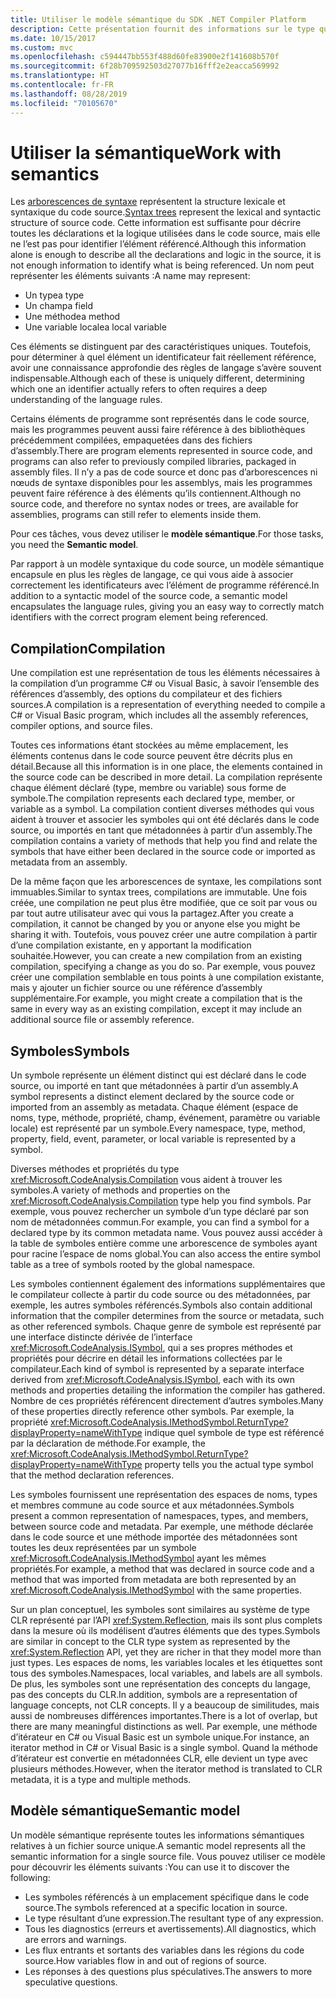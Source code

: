 ```yaml
---
title: Utiliser le modèle sémantique du SDK .NET Compiler Platform
description: Cette présentation fournit des informations sur le type que vous utilisez pour comprendre et manipuler le modèle sémantique de votre code.
ms.date: 10/15/2017
ms.custom: mvc
ms.openlocfilehash: c594447bb553f488d60fe83900e2f141608b570f
ms.sourcegitcommit: 6f28b709592503d27077b16fff2e2eacca569992
ms.translationtype: HT
ms.contentlocale: fr-FR
ms.lasthandoff: 08/28/2019
ms.locfileid: "70105670"
---
```

# <a name="work-with-semantics"></a><span data-ttu-id="3c31c-103">Utiliser la sémantique</span><span class="sxs-lookup"><span data-stu-id="3c31c-103">Work with semantics</span></span>

<span data-ttu-id="3c31c-104">Les [arborescences de syntaxe](work-with-syntax.md) représentent la structure lexicale et syntaxique du code source.</span><span class="sxs-lookup"><span data-stu-id="3c31c-104">[Syntax trees](work-with-syntax.md) represent the lexical and syntactic structure of source code.</span></span> <span data-ttu-id="3c31c-105">Cette information est suffisante pour décrire toutes les déclarations et la logique utilisées dans le code source, mais elle ne l’est pas pour identifier l’élément référencé.</span><span class="sxs-lookup"><span data-stu-id="3c31c-105">Although this information alone is enough to describe all the declarations and logic in the source, it is not enough information to identify what is being referenced.</span></span> <span data-ttu-id="3c31c-106">Un nom peut représenter les éléments suivants :</span><span class="sxs-lookup"><span data-stu-id="3c31c-106">A name may represent:</span></span>

- <span data-ttu-id="3c31c-107">Un type</span><span class="sxs-lookup"><span data-stu-id="3c31c-107">a type</span></span>
- <span data-ttu-id="3c31c-108">Un champ</span><span class="sxs-lookup"><span data-stu-id="3c31c-108">a field</span></span>
- <span data-ttu-id="3c31c-109">Une méthode</span><span class="sxs-lookup"><span data-stu-id="3c31c-109">a method</span></span>
- <span data-ttu-id="3c31c-110">Une variable locale</span><span class="sxs-lookup"><span data-stu-id="3c31c-110">a local variable</span></span>

<span data-ttu-id="3c31c-111">Ces éléments se distinguent par des caractéristiques uniques. Toutefois, pour déterminer à quel élément un identificateur fait réellement référence, avoir une connaissance approfondie des règles de langage s’avère souvent indispensable.</span><span class="sxs-lookup"><span data-stu-id="3c31c-111">Although each of these is uniquely different, determining which one an identifier actually refers to often requires a deep understanding of the language rules.</span></span> 

<span data-ttu-id="3c31c-112">Certains éléments de programme sont représentés dans le code source, mais les programmes peuvent aussi faire référence à des bibliothèques précédemment compilées, empaquetées dans des fichiers d’assembly.</span><span class="sxs-lookup"><span data-stu-id="3c31c-112">There are program elements represented in source code, and programs can also refer to previously compiled libraries, packaged in assembly files.</span></span> <span data-ttu-id="3c31c-113">Il n’y a pas de code source et donc pas d’arborescences ni nœuds de syntaxe disponibles pour les assemblys, mais les programmes peuvent faire référence à des éléments qu’ils contiennent.</span><span class="sxs-lookup"><span data-stu-id="3c31c-113">Although no source code, and therefore no syntax nodes or trees, are available for assemblies, programs can still refer to elements inside them.</span></span>

<span data-ttu-id="3c31c-114">Pour ces tâches, vous devez utiliser le **modèle sémantique**.</span><span class="sxs-lookup"><span data-stu-id="3c31c-114">For those tasks, you need the **Semantic model**.</span></span>

<span data-ttu-id="3c31c-115">Par rapport à un modèle syntaxique du code source, un modèle sémantique encapsule en plus les règles de langage, ce qui vous aide à associer correctement les identificateurs avec l’élément de programme référencé.</span><span class="sxs-lookup"><span data-stu-id="3c31c-115">In addition to a syntactic model of the source code, a semantic model encapsulates the language rules, giving you an easy way to correctly match identifiers with the correct program element being referenced.</span></span>

## <a name="compilation"></a><span data-ttu-id="3c31c-116">Compilation</span><span class="sxs-lookup"><span data-stu-id="3c31c-116">Compilation</span></span>

<span data-ttu-id="3c31c-117">Une compilation est une représentation de tous les éléments nécessaires à la compilation d’un programme C# ou Visual Basic, à savoir l’ensemble des références d’assembly, des options du compilateur et des fichiers sources.</span><span class="sxs-lookup"><span data-stu-id="3c31c-117">A compilation is a representation of everything needed to compile a C# or Visual Basic program, which includes all the assembly references, compiler options, and source files.</span></span> 

<span data-ttu-id="3c31c-118">Toutes ces informations étant stockées au même emplacement, les éléments contenus dans le code source peuvent être décrits plus en détail.</span><span class="sxs-lookup"><span data-stu-id="3c31c-118">Because all this information is in one place, the elements contained in the source code can be described in more detail.</span></span> <span data-ttu-id="3c31c-119">La compilation représente chaque élément déclaré (type, membre ou variable) sous forme de symbole.</span><span class="sxs-lookup"><span data-stu-id="3c31c-119">The compilation represents each declared type, member, or variable as a symbol.</span></span> <span data-ttu-id="3c31c-120">La compilation contient diverses méthodes qui vous aident à trouver et associer les symboles qui ont été déclarés dans le code source, ou importés en tant que métadonnées à partir d’un assembly.</span><span class="sxs-lookup"><span data-stu-id="3c31c-120">The compilation contains a variety of methods that help you find and relate the symbols that have either been declared in the source code or imported as metadata from an assembly.</span></span>

<span data-ttu-id="3c31c-121">De la même façon que les arborescences de syntaxe, les compilations sont immuables.</span><span class="sxs-lookup"><span data-stu-id="3c31c-121">Similar to syntax trees, compilations are immutable.</span></span> <span data-ttu-id="3c31c-122">Une fois créée, une compilation ne peut plus être modifiée, que ce soit par vous ou par tout autre utilisateur avec qui vous la partagez.</span><span class="sxs-lookup"><span data-stu-id="3c31c-122">After you create a compilation, it cannot be changed by you or anyone else you might be sharing it with.</span></span> <span data-ttu-id="3c31c-123">Toutefois, vous pouvez créer une autre compilation à partir d’une compilation existante, en y apportant la modification souhaitée.</span><span class="sxs-lookup"><span data-stu-id="3c31c-123">However, you can create a new compilation from an existing compilation, specifying a change as you do so.</span></span> <span data-ttu-id="3c31c-124">Par exemple, vous pouvez créer une compilation semblable en tous points à une compilation existante, mais y ajouter un fichier source ou une référence d’assembly supplémentaire.</span><span class="sxs-lookup"><span data-stu-id="3c31c-124">For example, you might create a compilation that is the same in every way as an existing compilation, except it may include an additional source file or assembly reference.</span></span>

## <a name="symbols"></a><span data-ttu-id="3c31c-125">Symboles</span><span class="sxs-lookup"><span data-stu-id="3c31c-125">Symbols</span></span>

<span data-ttu-id="3c31c-126">Un symbole représente un élément distinct qui est déclaré dans le code source, ou importé en tant que métadonnées à partir d’un assembly.</span><span class="sxs-lookup"><span data-stu-id="3c31c-126">A symbol represents a distinct element declared by the source code or imported from an assembly as metadata.</span></span> <span data-ttu-id="3c31c-127">Chaque élément (espace de noms, type, méthode, propriété, champ, événement, paramètre ou variable locale) est représenté par un symbole.</span><span class="sxs-lookup"><span data-stu-id="3c31c-127">Every namespace, type, method, property, field, event, parameter, or local variable is represented by a symbol.</span></span> 

<span data-ttu-id="3c31c-128">Diverses méthodes et propriétés du type <xref:Microsoft.CodeAnalysis.Compilation> vous aident à trouver les symboles.</span><span class="sxs-lookup"><span data-stu-id="3c31c-128">A variety of methods and properties on the <xref:Microsoft.CodeAnalysis.Compilation> type help you find symbols.</span></span> <span data-ttu-id="3c31c-129">Par exemple, vous pouvez rechercher un symbole d’un type déclaré par son nom de métadonnées commun.</span><span class="sxs-lookup"><span data-stu-id="3c31c-129">For example, you can find a symbol for a declared type by its common metadata name.</span></span> <span data-ttu-id="3c31c-130">Vous pouvez aussi accéder à la table de symboles entière comme une arborescence de symboles ayant pour racine l’espace de noms global.</span><span class="sxs-lookup"><span data-stu-id="3c31c-130">You can also access the entire symbol table as a tree of symbols rooted by the global namespace.</span></span>

<span data-ttu-id="3c31c-131">Les symboles contiennent également des informations supplémentaires que le compilateur collecte à partir du code source ou des métadonnées, par exemple, les autres symboles référencés.</span><span class="sxs-lookup"><span data-stu-id="3c31c-131">Symbols also contain additional information that the compiler determines from the source or metadata, such as other referenced symbols.</span></span> <span data-ttu-id="3c31c-132">Chaque genre de symbole est représenté par une interface distincte dérivée de l’interface <xref:Microsoft.CodeAnalysis.ISymbol>, qui a ses propres méthodes et propriétés pour décrire en détail les informations collectées par le compilateur.</span><span class="sxs-lookup"><span data-stu-id="3c31c-132">Each kind of symbol is represented by a separate interface derived from <xref:Microsoft.CodeAnalysis.ISymbol>, each with its own methods and properties detailing the information the compiler has gathered.</span></span> <span data-ttu-id="3c31c-133">Nombre de ces propriétés référencent directement d’autres symboles.</span><span class="sxs-lookup"><span data-stu-id="3c31c-133">Many of these properties directly reference other symbols.</span></span> <span data-ttu-id="3c31c-134">Par exemple, la propriété <xref:Microsoft.CodeAnalysis.IMethodSymbol.ReturnType?displayProperty=nameWithType> indique quel symbole de type est référencé par la déclaration de méthode.</span><span class="sxs-lookup"><span data-stu-id="3c31c-134">For example, the <xref:Microsoft.CodeAnalysis.IMethodSymbol.ReturnType?displayProperty=nameWithType> property tells you the actual type symbol that the method declaration references.</span></span>

<span data-ttu-id="3c31c-135">Les symboles fournissent une représentation des espaces de noms, types et membres commune au code source et aux métadonnées.</span><span class="sxs-lookup"><span data-stu-id="3c31c-135">Symbols present a common representation of namespaces, types, and members, between source code and metadata.</span></span> <span data-ttu-id="3c31c-136">Par exemple, une méthode déclarée dans le code source et une méthode importée des métadonnées sont toutes les deux représentées par un symbole <xref:Microsoft.CodeAnalysis.IMethodSymbol> ayant les mêmes propriétés.</span><span class="sxs-lookup"><span data-stu-id="3c31c-136">For example, a method that was declared in source code and a method that was imported from metadata are both represented by an <xref:Microsoft.CodeAnalysis.IMethodSymbol> with the same properties.</span></span>

<span data-ttu-id="3c31c-137">Sur un plan conceptuel, les symboles sont similaires au système de type CLR représenté par l’API <xref:System.Reflection>, mais ils sont plus complets dans la mesure où ils modélisent d’autres éléments que des types.</span><span class="sxs-lookup"><span data-stu-id="3c31c-137">Symbols are similar in concept to the CLR type system as represented by the <xref:System.Reflection> API, yet they are richer in that they model more than just types.</span></span> <span data-ttu-id="3c31c-138">Les espaces de noms, les variables locales et les étiquettes sont tous des symboles.</span><span class="sxs-lookup"><span data-stu-id="3c31c-138">Namespaces, local variables, and labels are all symbols.</span></span> <span data-ttu-id="3c31c-139">De plus, les symboles sont une représentation des concepts du langage, pas des concepts du CLR.</span><span class="sxs-lookup"><span data-stu-id="3c31c-139">In addition, symbols are a representation of language concepts, not CLR concepts.</span></span> <span data-ttu-id="3c31c-140">Il y a beaucoup de similitudes, mais aussi de nombreuses différences importantes.</span><span class="sxs-lookup"><span data-stu-id="3c31c-140">There is a lot of overlap, but there are many meaningful distinctions as well.</span></span> <span data-ttu-id="3c31c-141">Par exemple, une méthode d’itérateur en C# ou Visual Basic est un symbole unique.</span><span class="sxs-lookup"><span data-stu-id="3c31c-141">For instance, an iterator method in C# or Visual Basic is a single symbol.</span></span> <span data-ttu-id="3c31c-142">Quand la méthode d’itérateur est convertie en métadonnées CLR, elle devient un type avec plusieurs méthodes.</span><span class="sxs-lookup"><span data-stu-id="3c31c-142">However, when the iterator method is translated to CLR metadata, it is a type and multiple methods.</span></span>

## <a name="semantic-model"></a><span data-ttu-id="3c31c-143">Modèle sémantique</span><span class="sxs-lookup"><span data-stu-id="3c31c-143">Semantic model</span></span>

<span data-ttu-id="3c31c-144">Un modèle sémantique représente toutes les informations sémantiques relatives à un fichier source unique.</span><span class="sxs-lookup"><span data-stu-id="3c31c-144">A semantic model represents all the semantic information for a single source file.</span></span> <span data-ttu-id="3c31c-145">Vous pouvez utiliser ce modèle pour découvrir les éléments suivants :</span><span class="sxs-lookup"><span data-stu-id="3c31c-145">You can use it to discover the following:</span></span> 

- <span data-ttu-id="3c31c-146">Les symboles référencés à un emplacement spécifique dans le code source.</span><span class="sxs-lookup"><span data-stu-id="3c31c-146">The symbols referenced at a specific location in source.</span></span>
- <span data-ttu-id="3c31c-147">Le type résultant d’une expression.</span><span class="sxs-lookup"><span data-stu-id="3c31c-147">The resultant type of any expression.</span></span>
- <span data-ttu-id="3c31c-148">Tous les diagnostics (erreurs et avertissements).</span><span class="sxs-lookup"><span data-stu-id="3c31c-148">All diagnostics, which are errors and warnings.</span></span>
- <span data-ttu-id="3c31c-149">Les flux entrants et sortants des variables dans les régions du code source.</span><span class="sxs-lookup"><span data-stu-id="3c31c-149">How variables flow in and out of regions of source.</span></span>
- <span data-ttu-id="3c31c-150">Les réponses à des questions plus spéculatives.</span><span class="sxs-lookup"><span data-stu-id="3c31c-150">The answers to more speculative questions.</span></span>
